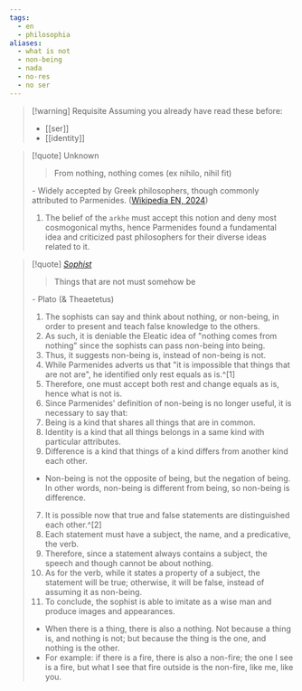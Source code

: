```yaml
---
tags:
  - en
  - philosophia
aliases:
  - what is not
  - non-being
  - nada
  - no-res
  - no ser
---
```

> [!warning] Requisite
> Assuming you already have read these before:
> - [[ser]]
> - [[identity]]

>[!quote] Unknown
>>From nothing, nothing comes (ex nihilo, nihil fit)
>
>\- Widely accepted by Greek philosophers, though commonly attributed to Parmenides. ([Wikipedia EN, 2024](https://en.wikipedia.org/wiki/Creatio_ex_materia))
>1. The belief of the `arkhe` must accept this notion and deny most cosmogonical myths, hence Parmenides found a fundamental idea and criticized past philosophers for their diverse ideas related to it.

>[!quote] [_Sophist_](https://www.platonicfoundation.org/sophist/)
>>Things that are not must somehow be
>
>\- Plato (& Theaetetus)
>
> 1. The sophists can say and think about nothing, or non-being, in order to present and teach false knowledge to the others.
> 2. As such, it is deniable the Eleatic idea of "nothing comes from nothing" since the sophists can pass non-being into being.
> 3. Thus, it suggests non-being is, instead of non-being is not.
> 4. While Parmenides adverts us that "it is impossible that things that are not are", he identified only rest equals as is.^[1]
> 5. Therefore, one must accept both rest and change equals as is, hence what is not is.
> 6. Since Parmenides' definition of non-being is no longer useful, it is necessary to say that:
>   1. Being is a kind that shares all things that are in common.
>   2. Identity is a kind that all things belongs in a same kind with particular attributes.
>   3. Difference is a kind that things of a kind differs from another kind each other.
>   - Non-being is not the opposite of being, but the negation of being. In other words, non-being is different from being, so non-being is difference.
> 7. It is possible now that true and false statements are distinguished each other.^[2]
> 8. Each statement must have a subject, the name, and a predicative, the verb.
> 9. Therefore, since a statement always contains a subject, the speech and though cannot be about nothing.
> 10. As for the verb, while it states a property of a subject, the statement will be true; otherwise, it will be false, instead of assuming it as non-being.
> 11. To conclude, the sophist is able to imitate as a wise man and produce images and appearances.
>
> - When there is a thing, there is also a nothing. Not because a thing is, and nothing is not; but because the thing is the one, and nothing is the other.
> - For example: if there is a fire, there is also a non-fire; the one I see is a fire, but what I see that fire outside is the non-fire, like me, like you.

[^1]: This idea is problematic for the above results.
[^2]: Since Parmenides stated that false is not and cannot be conceived, all statements will always be true, and there is, as such, no opinion at all, even himself had spoken about its ridiculous existence for the mankind.